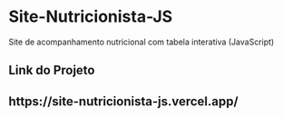 # Site-Nutricionista-JS
Site de acompanhamento nutricional com tabela interativa (JavaScript)
<h2> Link do Projeto <h2>
https://site-nutricionista-js.vercel.app/
